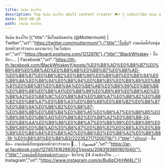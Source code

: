 ```yaml
---
title: อิแด๊ด น้องโร้ค
description: Top อิแด๊ด น้องโร้ค adult content creator 👁♐️ 👑 subscribe อิแด๊ด น้องโร้ค to my porn site below IG อิแด๊ด น้องโร้ค
date: 2019-08-26
path: /อิแด๊ด น้องโร้ค
---
```


อิแด๊ด น้องโร้ค
[{"title":"มือใหม่หัดพอร์น (@Muttermumi) | Twitter","url":"https://twitter.com/muttermumi"},{"title":"อื้อหือ!! งานแด๊ดดี้กับหนุ่มน้อยผิวขาวร่างบาง ผลงานเจ๋งๆ ในเว็บน้องพร","url":"https://board.postjung.com/1212976"},{"title":"BlackWhiskey - อื้อหือ~... | Facebook","url":"https://th-th.facebook.com/BlackWhiskeyY/posts/%E0%B8%AD%E0%B8%B7%E0%B9%89%E0%B8%AD%E0%B8%AB%E0%B8%B7%E0%B8%AD-%E0%B8%87%E0%B8%B2%E0%B8%99%E0%B9%81%E0%B8%94%E0%B9%8A%E0%B8%94%E0%B8%94%E0%B8%B5%E0%B9%89%E0%B8%81%E0%B8%B1%E0%B8%9A%E0%B8%AB%E0%B8%99%E0%B8%B8%E0%B9%88%E0%B8%A1%E0%B8%99%E0%B9%89%E0%B8%AD%E0%B8%A2%E0%B8%9C%E0%B8%B4%E0%B8%A7%E0%B8%82%E0%B8%B2%E0%B8%A7%E0%B8%A3%E0%B9%88%E0%B8%B2%E0%B8%87%E0%B8%9A%E0%B8%B2%E0%B8%87-%E0%B8%8B%E0%B8%B4%E0%B8%A5%E0%B8%A7%E0%B8%B5%E0%B9%88%E0%B8%AD%E0%B8%B2%E0%B8%A2%E0%B8%B8-24-%E0%B8%AA%E0%B9%88%E0%B8%A7%E0%B8%99%E0%B8%99%E0%B9%89%E0%B8%AD%E0%B8%87%E0%B9%82%E0%B8%A3%E0%B9%89%E0%B8%84%E0%B8%AD%E0%B8%B2%E0%B8%A2%E0%B8%B8-19-%E0%B8%81%E0%B8%B3/2223527171200716/"},{"title":"คู่รักเกย์ - อื้อหือ~ งานแด๊ดดี้กับหนุ่มน้อยผิวขาวร่างบาง 🤤... | فيسبوك","url":"https://ar-ar.facebook.com/1274574162663021/posts/2083193891801040/"},{"title":"งานแด๊ดดี้กับหนุ่มน้อยร่างบาง~ ซิลวี่อายุ 24 ส่วนน้องโร้ค ... - Instagram","url":"https://www.instagram.com/p/Bu6qCHrHM4L/"}]

